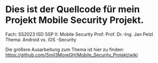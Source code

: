 # Dies ist der Quellcode für mein Projekt Mobile Security Projekt.
Fach: SS2023 ISD SSP II: Mobile Security
Prof: Prof. Dr.-Ing. Jan Pelzl
Thema: Android vs. iOS -Security

Die größere Ausarbeitung zum Thema ist hier zu finden: https://github.com/Smil3MoreGH/Mobile_Security_Projekt/wiki
